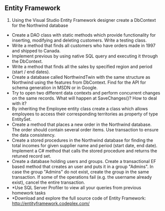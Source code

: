 ## Entity Framework

1. Using the Visual Studio Entity Framework designer create a DbContext for the Northwind database
* Create a DAO class with static methods which provide functionality for inserting, modifying and deleting customers. Write a testing class.
* Write a method that finds all customers who have orders made in 1997 and shipped to Canada.
* Implement previous by using native SQL query and executing it through the DbContext.
* Write a method that finds all the sales by specified region and period (start / end dates).
* Create a database called NorthwindTwin with the same structure as Northwind using the features from DbContext. Find for the API for schema generation in MSDN or in Google.
* Try to open two different data contexts and perform concurrent changes on the same records. What will happen at SaveChanges()? How to deal with it?
* By inheriting the Employee entity class create a class which allows employees to access their corresponding territories as property of type EntitySet<T>.
* Create a method that places a new order in the Northwind database. The order should contain several order items. Use transaction to ensure the data consistency.
* Create a stored procedures in the Northwind database for finding the total incomes for given supplier name and period (start date, end date). Implement a C# method that calls the stored procedure and returns the retuned record set.
* Create a database holding users and groups. Create a transactional EF based method that creates an user and puts it in a group "Admins". In case the group "Admins" do not exist, create the group in the same transaction. If some of the operations fail (e.g. the username already exist), cancel the entire transaction.
* *Use SQL Server Profiler to view all your queries from previous homework tasks
* *Download and explore the full source code of Entity Framework: http://entityframework.codeplex.com/
